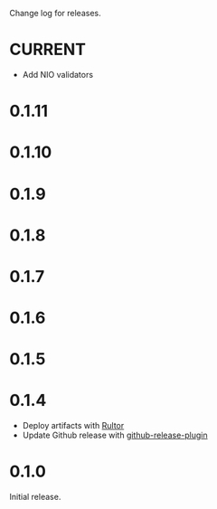 Change log for releases.

# CURRENT

* Add NIO validators

# 0.1.11

# 0.1.10

# 0.1.9

# 0.1.8

# 0.1.7

# 0.1.6

# 0.1.5

# 0.1.4

* Deploy artifacts with [Rultor](http://doc.rultor.com/)
* Update Github release with [github-release-plugin](https://github.com/jutzig/github-release-plugin)

# 0.1.0

Initial release.
